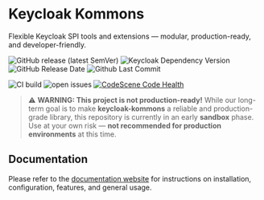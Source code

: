 # Keycloak Kommons

Flexible Keycloak SPI tools and extensions — modular, production-ready, and developer-friendly.

![GitHub release (latest SemVer)](https://img.shields.io/github/v/release/sventorben/keycloak-kommons?sort=semver)
![Keycloak Dependency Version](https://img.shields.io/badge/Keycloak-26.2.4-blue)
![GitHub Release Date](https://img.shields.io/github/release-date-pre/sventorben/keycloak-kommons)
![Github Last Commit](https://img.shields.io/github/last-commit/sventorben/keycloak-kommons)

![CI build](https://github.com/sventorben/keycloak-kommons/actions/workflows/buildAndTest.yml/badge.svg)
![open issues](https://img.shields.io/github/issues/sventorben/keycloak-kommons)
[![CodeScene Code Health](https://codescene.io/projects/66785/status-badges/code-health)](https://codescene.io/projects/66785)

> ⚠️ **WARNING: This project is not production-ready!**
> While our long-term goal is to make **keycloak-kommons** a reliable and production-grade library, this repository is currently in an early **sandbox** phase.
> Use at your own risk — **not recommended for production environments** at this time.


## Documentation

Please refer to the [documentation website](https://sventorben.github.io/keycloak-kommons/) for instructions on installation, configuration, features, and general usage.
